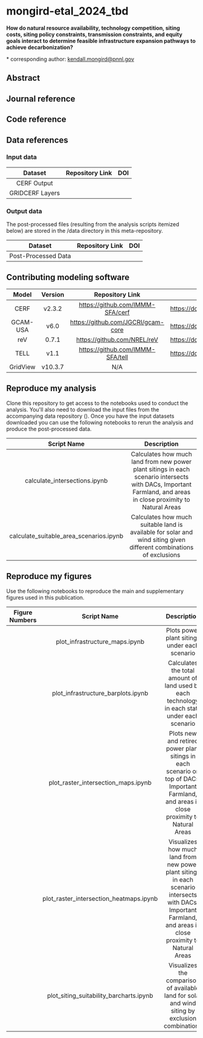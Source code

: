 
# mongird-etal_2024_tbd

**How do natural resource availability, technology competition, siting costs, siting policy constraints, transmission constraints, and equity goals interact to determine feasible infrastructure expansion pathways to achieve decarbonization?**


\* corresponding author: kendall.mongird@pnnl.gov

## Abstract


## Journal reference


## Code reference

## Data references
### Input data
|       Dataset       |               Repository Link                |               DOI                |
|:-------------------:|:--------------------------------------------:|:--------------------------------:|
|   CERF Output       |  |  |
|  GRIDCERF Layers    | | |

### Output data
The post-processed files (resulting from the analysis scripts itemized below) are stored in the /data directory in this meta-repository.

|       Dataset       |                                Repository Link                                |                   DOI                   |
|:-------------------:|:-----------------------------------------------------------------------------:|:---------------------------------------:|
| Post-Processed Data |  |  |


## Contributing modeling software
|  Model   | Version |         Repository Link          | DOI |
|:--------:|:-------:|:--------------------------------:|:---:|
| CERF |  v2.3.2   | https://github.com/IMMM-SFA/cerf | https://doi.org/10.5281/zenodo.7735212 |
| GCAM-USA |  v6.0   | https://github.com/JGCRI/gcam-core | https://doi.org/10.5281/zenodo.8010145 |
| reV |  0.7.1   | https://github.com/NREL/reV | https://doi.org/10.5281/zenodo.8247528 |
|   TELL   |  v1.1   | https://github.com/IMMM-SFA/tell | https://doi.org/10.5281/zenodo.8264217 |
|   GridView   |  v10.3.7   | N/A | N/A|


## Reproduce my analysis
Clone this repository to get access to the notebooks used to conduct the analysis. You'll also need 
to download the input files from the accompanying data repository (). Once you have the input datasets downloaded you can use the following 
notebooks to rerun the analysis and produce the post-processed data. 

|                Script Name                 |                                Description                                 |
|:------------------------------------------:|:--------------------------------------------------------------------------:|
|        calculate_intersections.ipynb              | Calculates how much land from new power plant sitings in each scenario intersects with DACs, Important Farmland, and areas in close proximity to Natural Areas |
|        calculate_suitable_area_scenarios.ipynb    | Calculates how much suitable land is available for solar and wind siting given different combinations of exclusions |


## Reproduce my figures
Use the following notebooks to reproduce the main and supplementary figures used in this publication.

| Figure Numbers |                Script Name                 |                                  Description                                   | 
|:--------------:|:------------------------------------------:|:------------------------------------------------------------------------------:|
| |        plot_infrastructure_maps.ipynb           | Plots power plant sitings under each scenario |
| |        plot_infrastructure_barplots.ipynb       | Calculates the total amount of land used by each technology in each state under each scenario |
| |        plot_raster_intersection_maps.ipynb      | Plots new and retired power plant sitings in each scenario on top of DACs, Important Farmland, and areas in close proximity to Natural Areas |                                                    
| |        plot_raster_intersection_heatmaps.ipynb  | Visualizes how much land from new power plant sitings in each scenario intersects with DACs, Important Farmland, and areas in close proximity to Natural Areas |
| |        plot_siting_suitability_barcharts.ipynb  | Visualizes the comparison of available land for solar and wind siting by exclusion combinations |
